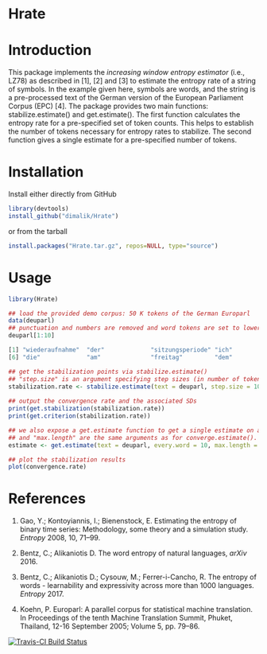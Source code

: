# Hrate

# Introduction

This package implements the _increasing window entropy estimator_
(i.e., LZ78) as described in [1], [2] and [3] to estimate the entropy
rate of a string of symbols. In the example given here, symbols are
words, and the string is a pre-processed text of the German version of
the European Parliament Corpus (EPC) [4]. The package provides two
main functions: stabilize.estimate() and get.estimate(). The first
function calculates the entropy rate for a pre-specified set of token
counts. This helps to establish the number of tokens necessary for
entropy rates to stabilize. The second function gives a single
estimate for a pre-specified number of tokens.

# Installation

Install either directly from GitHub

```R
library(devtools)
install_github("dimalik/Hrate")
```
or from the tarball

```R
install.packages("Hrate.tar.gz", repos=NULL, type="source")
```

# Usage

```R
library(Hrate)

## load the provided demo corpus: 50 K tokens of the German Europarl 
data(deuparl)
## punctuation and numbers are removed and word tokens are set to lower case
deuparl[1:10]

[1] "wiederaufnahme"  "der"             "sitzungsperiode" "ich"             "erkläre"
[6] "die"             "am"              "freitag"         "dem"             "dezember"

## get the stabilization points via stabilize.estimate()
## "step.size" is an argument specifying step sizes (in number of tokens) at which entropy rates are calculated. "max.length" specifies the maximum number of tokens to be included. "every.word=1" specifies that each word token should be used for estimation. To speed up processing only every 2nd, 3rd, xth word token could be used. Hence, every.word can be assigned any integer between 1 and the step size. "rate" gives the downsampling rate to get SDs over a given number of entropy rate estimations (see Section 4.2 in [3]). converge.estimate returns a S4 object. 
stabilization.rate <- stabilize.estimate(text = deuparl, step.size = 1000, max.length = 50000, every.word = 10, method="downsample",rate = 5)
                                     
## output the convergence rate and the associated SDs
print(get.stabilization(stabilization.rate))
print(get.criterion(stabilization.rate))

## we also expose a get.estimate function to get a single estimate on a text. "every.word""
## and "max.length" are the same arguments as for converge.estimate().
estimate <- get.estimate(text = deuparl, every.word = 10, max.length = 50000)

## plot the stabilization results
plot(convergence.rate)
```

# References

1. Gao, Y.; Kontoyiannis, I.; Bienenstock, E. Estimating the entropy of binary time series: Methodology, some theory and a simulation study. _Entropy_ 2008, 10, 71–99.

2. Bentz, C.; Alikaniotis D. The word entropy of natural languages, _arXiv_ 2016.

3. Bentz, C.; Alikaniotis D.; Cysouw, M.; Ferrer-i-Cancho, R. The entropy of words - learnability and expressivity across more than 1000 languages. _Entropy_ 2017.

4. Koehn, P. Europarl: A parallel corpus for statistical machine translation. In Proceedings of the tenth Machine Translation Summit, Phuket, Thailand, 12-16 September 2005; Volume 5, pp. 79–86.

[![Travis-CI Build Status](https://travis-ci.org/dimalik/Hrate.svg?branch=master)](https://travis-ci.org/dimalik/Hrate)
